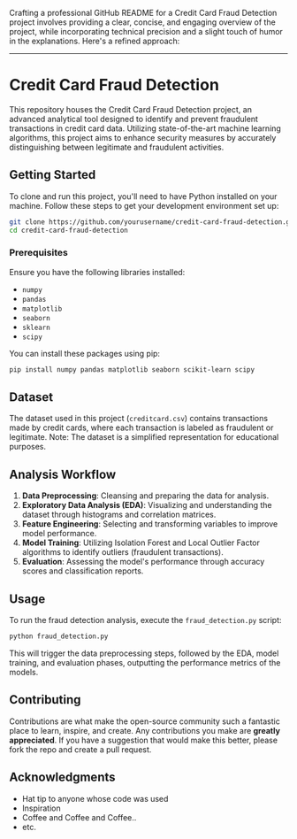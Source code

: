 Crafting a professional GitHub README for a Credit Card Fraud Detection project involves providing a clear, concise, and engaging overview of the project, while incorporating technical precision and a slight touch of humor in the explanations. Here's a refined approach:

---

# Credit Card Fraud Detection

This repository houses the Credit Card Fraud Detection project, an advanced analytical tool designed to identify and prevent fraudulent transactions in credit card data. Utilizing state-of-the-art machine learning algorithms, this project aims to enhance security measures by accurately distinguishing between legitimate and fraudulent activities.

## Getting Started

To clone and run this project, you'll need to have Python installed on your machine. Follow these steps to get your development environment set up:

```bash
git clone https://github.com/yourusername/credit-card-fraud-detection.git
cd credit-card-fraud-detection
```

### Prerequisites

Ensure you have the following libraries installed:

- `numpy`
- `pandas`
- `matplotlib`
- `seaborn`
- `sklearn`
- `scipy`

You can install these packages using pip:

```bash
pip install numpy pandas matplotlib seaborn scikit-learn scipy
```

## Dataset

The dataset used in this project (`creditcard.csv`) contains transactions made by credit cards, where each transaction is labeled as fraudulent or legitimate. Note: The dataset is a simplified representation for educational purposes.

## Analysis Workflow

1. **Data Preprocessing**: Cleansing and preparing the data for analysis.
2. **Exploratory Data Analysis (EDA)**: Visualizing and understanding the dataset through histograms and correlation matrices.
3. **Feature Engineering**: Selecting and transforming variables to improve model performance.
4. **Model Training**: Utilizing Isolation Forest and Local Outlier Factor algorithms to identify outliers (fraudulent transactions).
5. **Evaluation**: Assessing the model's performance through accuracy scores and classification reports.

## Usage

To run the fraud detection analysis, execute the `fraud_detection.py` script:

```bash
python fraud_detection.py
```

This will trigger the data preprocessing steps, followed by the EDA, model training, and evaluation phases, outputting the performance metrics of the models.

## Contributing

Contributions are what make the open-source community such a fantastic place to learn, inspire, and create. Any contributions you make are **greatly appreciated**. If you have a suggestion that would make this better, please fork the repo and create a pull request.

## Acknowledgments

- Hat tip to anyone whose code was used
- Inspiration
- Coffee and Coffee and Coffee..
- etc.



